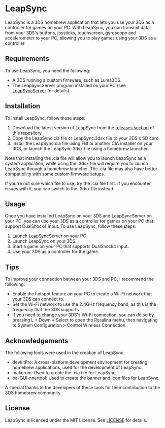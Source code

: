 # LeapSync

LeapSync is a 3DS homebrew application that lets you use your 3DS as a controller for games on your PC. With LeapSync, you can transmit data from your 3DS's buttons, joysticks, touchscreen, gyroscope and accelerometer to your PC, allowing you to play games using your 3DS as a controller.

## Requirements

To use LeapSync, you need the following:

- A 3DS running a custom firmware, such as Luma3DS.
- The LeapSyncServer program installed on your PC (see [LeapSyncServer](https://github.com/Smoked-Fish/LeapSyncServer) for details).

## Installation

To install LeapSync, follow these steps:

1. Download the latest version of LeapSync from the [releases section](https://github.com/Smoked-Fish/LeapSync/releases) of this repository.
2. Copy the LeapSync.cia file or LeapSync.3dsx file to your 3DS's SD card.
3. Install the LeapSync.cia file using FBI or another CIA installer on your 3DS, or launch the LeapSync.3dsx file using a homebrew launcher.

Note that installing the .cia file will allow you to launch LeapSync as a system application, while using the .3dsx file will require you to launch LeapSync through a homebrew launcher. The .cia file may also have better compatibility with some custom firmware setups.

If you're not sure which file to use, try the .cia file first. If you encounter issues with it, you can switch to the .3dsx file instead.

## Usage

Once you have installed LeapSync on your 3DS and LeapSyncServer on your PC, you can use your 3DS as a controller for games on your PC that support DualShock4 input. To use LeapSync, follow these steps:

1. Launch LeapSyncServer on your PC.
2. Launch LeapSync on your 3DS.
4. Start a game on your PC that supports DualShock4 input.
5. Use your 3DS as a controller for the game.

## Tips

To improve your connection between your 3DS and PC, I recommend the following:

- Enable the hotspot feature on your PC to create a Wi-Fi network that your 3DS can connect to.
- Set the Wi-Fi network to use the 2.4GHz frequency band, as this is the frequency that the 3DS supports.
- If you need to change your 3DS's Wi-Fi connection, you can do so by pressing L + Down + Select to open the Rosalina menu, then navigating to System Configuration > Control Wireless Connection.

## Acknowledgements

The following tools were used in the creation of LeapSync:

- devkitPro: A cross-platform development environment for creating homebrew applications, used for the development of LeapSync.
- makerom: Used to create the .cia file for LeapSync.
- ba-GUI-nnertool: Used to create the banner and icon files for LeapSync.

A special thanks to the developers of these tools for their contribution to the 3DS homebrew community.

## License

LeapSync is licensed under the MIT License. See [LICENSE](LICENSE) for details.